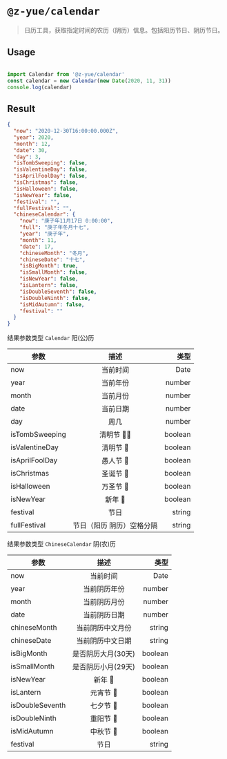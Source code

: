 # `@z-yue/calendar`

> 日历工具，获取指定时间的农历（阴历）信息。包括阳历节日、阴历节日。

## Usage

```javascript

import Calendar from '@z-yue/calendar'
const calendar = new Calendar(new Date(2020, 11, 31))
console.log(calendar)

```

## Result

```json
{
  "now": "2020-12-30T16:00:00.000Z",
  "year": 2020,
  "month": 12,
  "date": 30,
  "day": 3,
  "isTombSweeping": false,
  "isValentineDay": false,
  "isAprilFoolDay": false,
  "isChristmas": false,
  "isHalloween": false,
  "isNewYear": false,
  "festival": "",
  "fullFestival": "",
  "chineseCalendar": {
    "now": "庚子年11月17日 0:00:00",
    "full": "庚子年冬月十七",
    "year": "庚子年",
    "month": 11,
    "date": 17,
    "chineseMonth": "冬月",
    "chineseDate": "十七",
    "isBigMonth": true,
    "isSmallMonth": false,
    "isNewYear": false,
    "isLantern": false,
    "isDoubleSeventh": false,
    "isDoubleNinth": false,
    "isMidAutumn": false,
    "festival": ""
  }
}
```

结果参数类型 `Calendar` 阳(公)历

| 参数             | 描述                   | 类型    |
| --------------- |:---------------------:| -------:|
|  now            | 当前时间                | Date   |
|  year           | 当前年份                | number |
|  month          | 当前月份                | number |
|  date           | 当前日期                | number |
|  day            | 周几                   | number |
|  isTombSweeping | 清明节 🙇🏻               | boolean |
|  isValentineDay | 清明节 🌹               | boolean |
|  isAprilFoolDay | 愚人节 🤡               | boolean |
|  isChristmas    | 圣诞节 🎄               | boolean |
|  isHalloween    | 万圣节 🎃               | boolean |
|  isNewYear      | 新年 🎉                 | boolean |
|  festival       | 节日                    | string |
|  fullFestival   | 节日（阳历 阴历）空格分隔   | string |


结果参数类型 `ChineseCalendar` 阴(农)历

| 参数             | 描述                   | 类型    |
| --------------- |:---------------------:| -------:|
|  now            | 当前时间                | Date   |
|  year           | 当前阴历年份             | number |
|  month          | 当前阴历月份             | number |
|  date           | 当前阴历日期             | number |
|  chineseMonth   | 当前阴历中文月份          | string |
|  chineseDate    | 当前阴历中文日期          | string |
|  isBigMonth     | 是否阴历大月(30天)       | boolean |
|  isSmallMonth   | 是否阴历小月(29天)       | boolean |
|  isNewYear      | 新年 🎉                | boolean |
|  isLantern      | 元宵节 🥣              | boolean |
|  isDoubleSeventh| 七夕节 🎋              | boolean |
|  isDoubleNinth  | 重阳节 🌱              | boolean |
|  isMidAutumn    | 中秋节 🥮              | boolean |
|  festival       | 节日                   | string |
